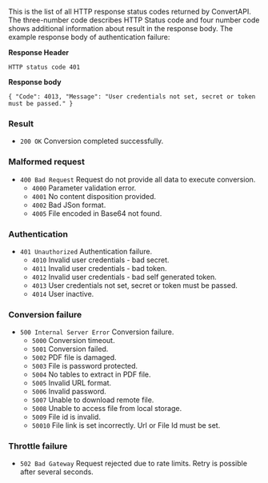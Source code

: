 This is the list of all HTTP response status codes returned by ConvertAPI. The three-number code describes HTTP Status code and four number code shows additional information about result in the response body. The example response body of authentication failure:

**Response Header**

`HTTP status code 401`

**Response body**

`{
    "Code": 4013,
    "Message": "User credentials not set, secret or token must be passed."
}`

### Result
* `200 OK` Conversion completed successfully.

### Malformed request
* `400 Bad Request` Request do not provide all data to execute conversion.
  * `4000` Parameter validation error.
  * `4001` No content disposition provided.
  * `4002` Bad JSon format.
  * `4005` File encoded in Base64 not found.

### Authentication
* `401 Unauthorized` Authentication failure. 
  * `4010` Invalid user credentials - bad secret.
  * `4011` Invalid user credentials - bad token.
  * `4012` Invalid user credentials - bad self generated token.
  * `4013` User credentials not set, secret or token must be passed.
  * `4014` User inactive.

### Conversion failure
* `500 Internal Server Error` Conversion failure.
  * `5000` Conversion timeout.
  * `5001` Conversion failed.
  * `5002` PDF file is damaged.
  * `5003` File is password protected.
  * `5004` No tables to extract in PDF file.
  * `5005` Invalid URL format.
  * `5006` Invalid password.
  * `5007` Unable to download remote file.
  * `5008` Unable to access file from local storage.
  * `5009` File id is invalid.
  * `50010` File link is set incorrectly. Url or File Id must be set.

### Throttle failure
* `502 Bad Gateway` Request rejected due to rate limits. Retry is possible after several seconds.
